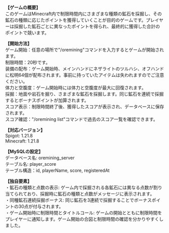 <!DOCTYPE html><html><head><meta http-equiv="Content-Type" content="text/html; charset=UTF-8"><link rel="stylesheet" type="text/css" id="u0" href="https://rakko.tools/tools/129/lib/tinymce/skins/ui/oxide/content.min.css"><link rel="stylesheet" type="text/css" id="u1" href="https://rakko.tools/tools/129/lib/tinymce/skins/content/default/content.min.css"></head><body id="tinymce" class="mce-content-body " data-id="content" contenteditable="true" spellcheck="false"><p><strong>【ゲームの概要】</strong><br>このゲームはMinecraft内で制限時間内にさまざまな種類の鉱石を採掘し、その鉱石の種類に応じたポイントを獲得していくことが目的のゲームです。プレイヤーは採掘した鉱石ごとに異なったポイントを得られ、最終的に獲得した合計のポイントで競います。</p><p><strong>【開始方法】</strong><br>ゲーム開始：任意の場所で"/oremining"コマンドを入力するとゲームが開始されます。<br>制限時間：20秒です。<br>装備の配布：ゲーム開始時、メインハンドにネザライトのツルハシ、オフハンドに松明64個が配布されます。事前に持っていたアイテムは失われますのでご注意ください。<br>体力と空腹度：ゲーム開始時には体力と空腹度が最大に回復されます。<br>採掘：地面や岩石を掘り、さまざまな鉱石を採掘します。同じ鉱石を連続で採掘するとボーナスポイントが加算されます。<br>スコア表示：制限時間終了後、獲得したスコアが表示され、データベースに保存されます。<br>スコア確認："/oremining list"コマンドで過去のスコア一覧を確認できます。</p><p><strong>【対応バージョン】</strong><br>Spigot: 1.21.8<br>Minecraft: 1.21.8</p><p><strong>【MySQLの設定】</strong><br>データベース名: oremining_server<br>テーブル名: player_score<br>テーブル構造：id, playerName, score, registeredAt</p><p><strong>【独自要素】</strong><br>・鉱石の種類と点数の表示: ゲーム内で採掘される各鉱石には異なる点数が割り当てられており、採掘時に鉱石の種類と点数がメッセージに表示されます。<br>・同種鉱石連続採掘ボーナス: 同じ鉱石を3連続で採掘することでボーナスポイントの30点が付与されます。<br>・ゲーム開始時に制限時間とタイトルコール: ゲームの開始とともに制限時間をプレイヤーに通知します。ゲーム開始の合図と制限時間の確認を分かりやすくしました。</p></body></html>
